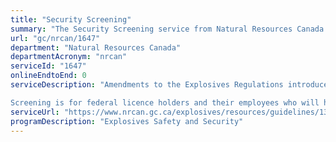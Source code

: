 ```yaml
---
title: "Security Screening"
summary: "The Security Screening service from Natural Resources Canada is not available end-to-end online, according to the GC Service Inventory."
url: "gc/nrcan/1647"
department: "Natural Resources Canada"
departmentAcronym: "nrcan"
serviceId: "1647"
onlineEndtoEnd: 0
serviceDescription: "Amendments to the Explosives Regulations introduce a new requirement for all permit, factory licence, and magazine licence holders of types E (high), I (initiation systems), and D (military and law enforcement) explosives to undergo screening for the purposes of protecting persons, property, and the environment from harm and/or keeping dangerous substances secure.

Screening is for federal licence holders and their employees who will have unsupervised access to types E, I, and D explosives. These persons must submit the application form along with an original1 criminal record check to obtain an approval letter from the Explosives Regulatory Division (ERD). Alternate screening documents such as a Permis Général, FAST card, NEXUS card, or a Firearms Possession and Acquisition Licence (PAL) are considered to be an equivalent document to an approval letter."
serviceUrl: "https://www.nrcan.gc.ca/explosives/resources/guidelines/13963"
programDescription: "Explosives Safety and Security"
---
```

